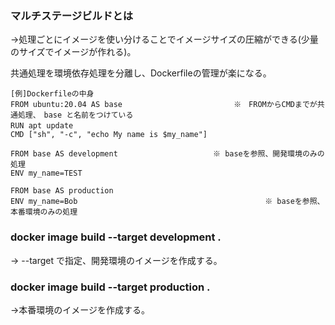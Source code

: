 ### マルチステージビルドとは
→処理ごとにイメージを使い分けることでイメージサイズの圧縮ができる(少量のサイズでイメージが作れる)。

共通処理を環境依存処理を分離し、Dockerfileの管理が楽になる。
  ```
[例]Dockerfileの中身
FROM ubuntu:20.04 AS base　　　　　　　　　　　　　　　※　FROMからCMDまでが共通処理、　base と名前をつけている
RUN apt update　　　　　　　　　　　　　　　　　　　　　　　　　　　　　　　　　　　　
CMD ["sh", "-c", "echo My name is $my_name"]

FROM base AS development　　　　　　　　　　　   ※ baseを参照、開発環境のみの処理
ENV my_name=TEST

FROM base AS production
ENV my_name=Bob　　　　　　　　　　　　　　　　　　     　　　  ※ baseを参照、本番環境のみの処理
```

### docker image build --target development .
→ --target で指定、開発環境のイメージを作成する。

### docker image build --target production .
→本番環境のイメージを作成する。
